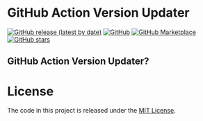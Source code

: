 # GitHub Action Version Updater

[![GitHub release (latest by date)](https://img.shields.io/github/v/release/saadmk11/github-action-upgrade?style=flat-square)](https://github.com/saadmk11/github-action-upgrade/releases/latest)
[![GitHub](https://img.shields.io/github/license/saadmk11/github-action-upgrade)](https://github.com/saadmk11/github-action-upgrade/blob/main/LICENSE)
[![GitHub Marketplace](https://img.shields.io/badge/Get%20It-on%20Marketplace-orange?style=flat-square)](https://github.com/marketplace/actions/github-action-upgrade)
[![GitHub stars](https://img.shields.io/github/stars/saadmk11/github-action-upgrade?color=success&style=flat-square)](https://github.com/saadmk11/github-action-upgrade/stargazers)

## GitHub Action Version Updater?

# License

The code in this project is released under the [MIT License](LICENSE).